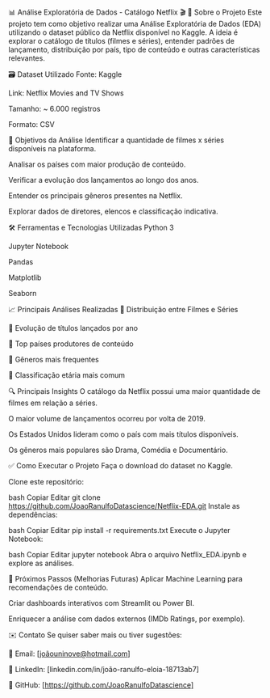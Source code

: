 📊 Análise Exploratória de Dados - Catálogo Netflix 🎬
📍 Sobre o Projeto
Este projeto tem como objetivo realizar uma Análise Exploratória de Dados (EDA) utilizando o dataset público da Netflix disponível no Kaggle. A ideia é explorar o catálogo de títulos (filmes e séries), entender padrões de lançamento, distribuição por país, tipo de conteúdo e outras características relevantes.

🗃️ Dataset Utilizado
Fonte: Kaggle

Link: Netflix Movies and TV Shows

Tamanho: ~ 6.000 registros

Formato: CSV

🎯 Objetivos da Análise
Identificar a quantidade de filmes x séries disponíveis na plataforma.

Analisar os países com maior produção de conteúdo.

Verificar a evolução dos lançamentos ao longo dos anos.

Entender os principais gêneros presentes na Netflix.

Explorar dados de diretores, elencos e classificação indicativa.

🛠️ Ferramentas e Tecnologias Utilizadas
Python 3

Jupyter Notebook

Pandas

Matplotlib

Seaborn

📈 Principais Análises Realizadas
📌 Distribuição entre Filmes e Séries

📌 Evolução de títulos lançados por ano

📌 Top países produtores de conteúdo

📌 Gêneros mais frequentes

📌 Classificação etária mais comum

🔍 Principais Insights
O catálogo da Netflix possui uma maior quantidade de filmes em relação a séries.

O maior volume de lançamentos ocorreu por volta de 2019.

Os Estados Unidos lideram como o país com mais títulos disponíveis.

Os gêneros mais populares são Drama, Comédia e Documentário.

✅ Como Executar o Projeto
Faça o download do dataset no Kaggle.

Clone este repositório:

bash
Copiar
Editar
git clone https://github.com/JoaoRanulfoDatascience/Netflix-EDA.git
Instale as dependências:

bash
Copiar
Editar
pip install -r requirements.txt
Execute o Jupyter Notebook:

bash
Copiar
Editar
jupyter notebook
Abra o arquivo Netflix_EDA.ipynb e explore as análises.

📌 Próximos Passos (Melhorias Futuras)
Aplicar Machine Learning para recomendações de conteúdo.

Criar dashboards interativos com Streamlit ou Power BI.

Enriquecer a análise com dados externos (IMDb Ratings, por exemplo).

✉️ Contato
Se quiser saber mais ou tiver sugestões:

📧 Email: [joãouninove@hotmail.com]

💼 LinkedIn: [linkedin.com/in/joão-ranulfo-eloia-18713ab7]

🐍 GitHub: [https://github.com/JoaoRanulfoDatascience]


